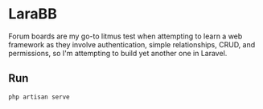 # LaraBB

Forum boards are my go-to litmus test when attempting to learn a web framework as they involve authentication, simple relationships, CRUD, and permissions, so I'm attempting to build yet another one in Laravel.

## Run

```bash
php artisan serve
```
